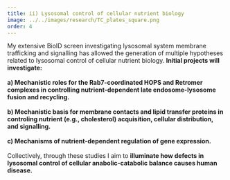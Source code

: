 ```yaml
---
title: ii) Lysosomal control of cellular nutrient biology
image: ../../images/research/TC_plates_square.png
order: 4
---
```

My extensive BioID screen investigating lysosomal system membrane trafficking and signalling has allowed the generation of multiple hypotheses related to lysosomal control of cellular nutrient biology. **Initial projects will investigate:**\
\
**a) Mechanistic roles for the Rab7-coordinated HOPS and Retromer complexes in controlling nutrient-dependent late endosome-lysosome fusion and recycling.**\
\
**b) Mechanistic basis for membrane contacts and lipid transfer proteins in controling nutrient (e.g., cholesterol) acquisition, cellular distribution, and signalling.**\
\
**c) Mechanisms of nutrient-dependent regulation of gene expression.**\
\
Collectively, through these studies I aim to **illuminate how defects in lysosomal control of cellular anabolic-catabolic balance causes human disease.**